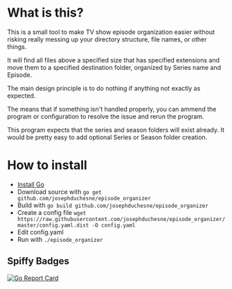 # What is this?

This is a small tool to make TV show episode organization easier without risking really messing up your directory structure, file names, or other things.

It will find all files above a specified size that has specified extensions and move them to a specified destination folder, organized by Series name and Episode.

The main design principle is to do nothing if anything not exactly as expected. 

The means that if something isn't handled properly, you can ammend the program or configuration to resolve the issue and rerun the program.

This program expects that the series and season folders will exist already. It would be pretty easy to add optional Series or Season folder creation.

# How to install

- [Install Go](https://golang.org/doc/install)
- Download source with `go get github.com/josephduchesne/episode_organizer`
- Build with `go build github.com/josephduchesne/episode_organizer`
- Create a config file `wget https://raw.githubusercontent.com/josephduchesne/episode_organizer/master/config.yaml.dist -O config.yaml`
- Edit config.yaml
- Run with `./episode_organizer`

## Spiffy Badges
[![Go Report Card](https://goreportcard.com/badge/github.com/josephduchesne/episode_organizer)](https://goreportcard.com/report/github.com/josephduchesne/episode_organizer) 

